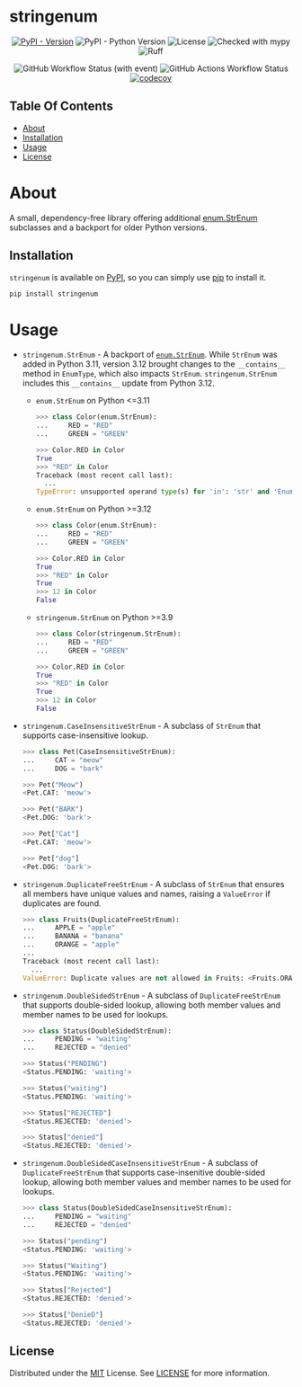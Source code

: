 # stringenum

<div align="center">

[![PyPI - Version](https://img.shields.io/pypi/v/stringenum?link=https%3A%2F%2Fpypi.org%2Fproject%2Fstringenum%2F)](https://pypi.org/project/stringenum/)
![PyPI - Python Version](https://img.shields.io/pypi/pyversions/stringenum)
![License](https://img.shields.io/github/license/Ravencentric/stringenum)
![Checked with mypy](https://www.mypy-lang.org/static/mypy_badge.svg)
![Ruff](https://img.shields.io/endpoint?url=https://raw.githubusercontent.com/astral-sh/ruff/main/assets/badge/v2.json)

![GitHub Workflow Status (with event)](https://img.shields.io/github/actions/workflow/status/Ravencentric/stringenum/release.yml)
![GitHub Actions Workflow Status](https://img.shields.io/github/actions/workflow/status/ravencentric/stringenum/tests.yml?label=tests)
[![codecov](https://codecov.io/gh/Ravencentric/stringenum/graph/badge.svg?token=812Q3UZG7O)](https://codecov.io/gh/Ravencentric/stringenum)

</div>

## Table Of Contents

* [About](#about)
* [Installation](#installation)
* [Usage](#usage)
* [License](#license)

# About

A small, dependency-free library offering additional [enum.StrEnum](https://docs.python.org/3/library/enum.html#enum.StrEnum) subclasses and a backport for older Python versions.

## Installation

`stringenum` is available on [PyPI](https://pypi.org/project/stringenum/), so you can simply use [pip](https://github.com/pypa/pip) to install it.

```sh
pip install stringenum
```

# Usage

- `stringenum.StrEnum` - A backport of [`enum.StrEnum`](https://docs.python.org/3/library/enum.html#enum.StrEnum). While `StrEnum` was added in Python 3.11, version 3.12 brought changes to the `__contains__` method in `EnumType`, which also impacts `StrEnum`. `stringenum.StrEnum` includes this `__contains__` update from Python 3.12.

  - `enum.StrEnum` on Python <=3.11
    ```py
    >>> class Color(enum.StrEnum):
    ...     RED = "RED"
    ...     GREEN = "GREEN"

    >>> Color.RED in Color
    True
    >>> "RED" in Color
    Traceback (most recent call last):
      ...
    TypeError: unsupported operand type(s) for 'in': 'str' and 'EnumType'
    ```

  - `enum.StrEnum` on Python >=3.12
    ```py
    >>> class Color(enum.StrEnum):
    ...     RED = "RED"
    ...     GREEN = "GREEN"

    >>> Color.RED in Color
    True
    >>> "RED" in Color
    True
    >>> 12 in Color
    False
    ```

  - `stringenum.StrEnum` on Python >=3.9
    ```py
    >>> class Color(stringenum.StrEnum):
    ...     RED = "RED"
    ...     GREEN = "GREEN"

    >>> Color.RED in Color
    True
    >>> "RED" in Color
    True
    >>> 12 in Color
    False
    ```

- `stringenum.CaseInsensitiveStrEnum` - A subclass of `StrEnum` that supports case-insensitive lookup.

    ```py
    >>> class Pet(CaseInsensitiveStrEnum):
    ...     CAT = "meow"
    ...     DOG = "bark"

    >>> Pet("Meow")
    <Pet.CAT: 'meow'>

    >>> Pet("BARK")     
    <Pet.DOG: 'bark'>

    >>> Pet["Cat"]
    <Pet.CAT: 'meow'>

    >>> Pet["dog"] 
    <Pet.DOG: 'bark'>
    ```

- `stringenum.DuplicateFreeStrEnum` - A subclass of `StrEnum` that ensures all members have unique values and names, raising a `ValueError` if duplicates are found.

    ```py
    >>> class Fruits(DuplicateFreeStrEnum):
    ...     APPLE = "apple"
    ...     BANANA = "banana"
    ...     ORANGE = "apple"
    ...
    Traceback (most recent call last):
      ...
    ValueError: Duplicate values are not allowed in Fruits: <Fruits.ORANGE: 'apple'>
    ```

- `stringenum.DoubleSidedStrEnum` - A subclass of `DuplicateFreeStrEnum` that supports double-sided lookup, allowing both member values and member names to be used for lookups.

    ```py
    >>> class Status(DoubleSidedStrEnum):
    ...     PENDING = "waiting"
    ...     REJECTED = "denied"

    >>> Status("PENDING")
    <Status.PENDING: 'waiting'>

    >>> Status("waiting")
    <Status.PENDING: 'waiting'>

    >>> Status["REJECTED"]
    <Status.REJECTED: 'denied'>

    >>> Status["denied"]
    <Status.REJECTED: 'denied'>
    ```

- `stringenum.DoubleSidedCaseInsensitiveStrEnum` - A subclass of `DuplicateFreeStrEnum` that supports case-insenitive double-sided lookup, allowing both member values and member names to be used for lookups.

    ```py
    >>> class Status(DoubleSidedCaseInsensitiveStrEnum):
    ...     PENDING = "waiting"
    ...     REJECTED = "denied"

    >>> Status("pending")
    <Status.PENDING: 'waiting'>

    >>> Status("Waiting")
    <Status.PENDING: 'waiting'>

    >>> Status["Rejected"]
    <Status.REJECTED: 'denied'>

    >>> Status["DenieD"]
    <Status.REJECTED: 'denied'>
    ```

## License

Distributed under the [MIT](https://choosealicense.com/licenses/mit/) License. See [LICENSE](https://github.com/Ravencentric/stringenum/blob/main/LICENSE) for more information.

